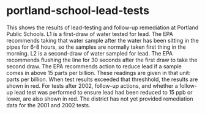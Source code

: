 # portland-school-lead-tests
This shows the results of lead-testing and follow-up remediation at Portland Public Schools. L1 is a first-draw of water tested for lead. The EPA recommends taking that water sample after the water has been sitting in the pipes for 6-8 hours, so the samples are normally taken first thing in the morning. L2 is a second-draw of water sampled for lead. The EPA recommends flushing the line for 30 seconds after the first draw to take the second draw. The EPA recommends action to reduce lead if a sample comes in above 15 parts per billion. These readings are given in that unit: parts per billion. When test results exceeded that threshhold, the results are shown in red. For tests after 2002, follow-up actions, and whether a follow-up lead test was performed to ensure lead had been reduced to 15 ppb or lower, are also shown in red. The district has not yet provided remediation data for the 2001 and 2002 tests.
